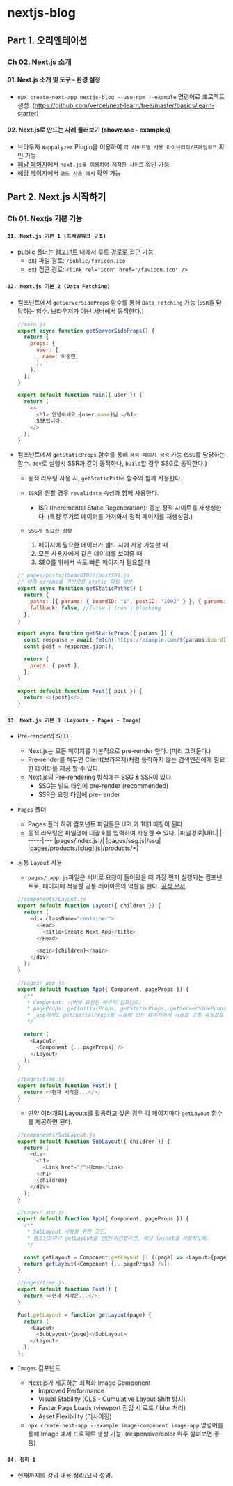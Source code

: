 # nextjs-blog

## Part 1. 오리엔테이션

### Ch 02. Next.js 소개

#### 01. Next.js 소개 및 도구 - 환경 설정

- `npx create-next-app nextjs-blog --use-npm --example` 명령어로 프로젝트 생성. (https://github.com/vercel/next-learn/tree/master/basics/learn-starter)

#### 02. Next.js로 만드는 사례 둘러보기 (showcase - examples)

- 브라우저 `Wappalyzer` Plugin을 이용하여 `각 사이트별 사용 라이브러리/프레임워크` 확인 가능
- [해당 페이지](https://nextjs.org/showcase)에서 `next.js를 이용하여 제작한 사이트` 확인 가능
- [해당 페이지](https://vercel.com/templates/next.js)에서 `코드 사용 예시` 확인 가능

## Part 2. Next.js 시작하기

### Ch 01. Nextjs 기본 기능

#### **`01. Next.js 기본 1 (프레임워크 구조)`**

- public 폴더는 컴포넌트 내에서 루트 경로로 접근 가능
  - ex) 파일 경로: `/public/favicon.ico`
  - ex) 접근 경로: `<link rel="icon" href="/favicon.ico" />`

#### **`02. Next.js 기본 2 (Data Fetching)`**

- 컴포넌트에서 `getServerSideProps` 함수를 통해 `Data Fetching` 가능 (`SSR`을 담당하는 함수. 브라우저가 아닌 서버에서 동작한다.)

  ```javascript
  //main.js
  export async function getServerSideProps() {
    return {
      props: {
        user: {
          name: 이승민,
        },
      },
    };
  }

  export default function Main({ user }) {
    return (
      <>
        <h1> 안녕하세요 {user.name}님 </h1>
        SSR입니다.
      </>
    );
  }
  ```

- 컴포넌트에서 `getStaticProps` 함수를 통해 `정적 페이지 생성` 가능 (`SSG`를 담당하는 함수. `dev`로 실행시 SSR과 같이 동작하나, `build`할 경우 SSG로 동작한다.)

  - 동적 라우팅 사용 시, `getStaticPaths` 함수와 함께 사용한다.
  - `ISR`을 원할 경우 `revalidate` 속성과 함께 사용한다.

    - ISR (Incremental Static Regeneration): 증분 정적 사이트를 재생성한다. (특정 주기로 데이터를 가져와서 정적 페이지를 재생성함.)

  - `SSG가 필요한 상황`
    1. 페이지에 필요한 데이터가 빌드 시에 사용 가능할 때
    2. 모든 사용자에게 같은 데이터를 보여줄 때
    3. SEO를 위해서 속도 빠른 페이지가 필요할 때

  ```javascript
  // pages/posts/[boardID]/[postID].js
  // 아래 params를 기반으로 static 파일 생성
  export async function getStaticPaths() {
    return {
      paths: [{ params: { boardID: "1", postID: "1002" } }, { params: { boardID: "2", postID: "1006" } }],
      fallback: false, //false | true | blocking
    };
  }

  export async function getStaticProps({ params }) {
    const response = await fetch(`https://example.com/${params.boardID}/${params.postID}`);
    const post = response.json();

    return {
      props: { post },
    };
  }

  export default function Post({ post }) {
    return <>{post}</>;
  }
  ```

#### **`03. Next.js 기본 3 (Layouts - Pages - Image)`**

- Pre-render와 SEO

  - Next.js는 모든 페이지를 기본적으로 pre-render 한다. (미리 그려둔다.)
  - Pre-render를 해두면 Client(브라우저)처럼 동작하지 않는 검색엔진에게 필요한 데이터를 제공 할 수 있다.
  - Next.js의 Pre-rendering 방식에는 SSG & SSR이 있다.
    - SSG는 빌드 타임에 pre-render (recommended)
    - SSR은 요청 타임에 pre-render

- `Pages` 폴더

  - Pages 폴더 하위 컴포넌트 파일들은 URL과 1대1 매칭이 된다.
  - 동적 라우팅은 파일명에 대괄호를 입력하여 사용할 수 있다.
    |파일경로|URL|
    |------|---
    |pages/index.js|/|
    |pages/ssg.js|/ssg|
    |pages/products/[slug].js|/products/\*|

- 공통 `Layout` 사용

  - `pages/_app.js`파일은 서버로 요청이 들어왔을 때 가장 먼저 실행되는 컴포넌트로, 페이지에 적용할 공통 레이아웃의 역할을 한다. [공식 문서](https://nextjs.org/docs/advanced-features/custom-app)

  ```javascript
  //components/Layout.js
  export default function Layout({ children }) {
    return (
      <div className="container">
        <Head>
          <title>Create Next App</title>
        </Head>

        <main>{children}</main>
      </div>
    );
  }
  ```

  ```javascript
  //pages/_app.js
  export default function App({ Component, pageProps }) {
    /**
     * Compontnt: 서버에 요청된 페이지(컴포넌트)
     * pageProps: getInitialProps, getStaticProps, getServerSideProps 중 하나를 통해 페칭한 초기 속성값
     * _app에서도 getInitialProps를 사용해 모든 페이지에서 사용할 공통 속성값을 지정할 수 있으나, 이럴 경우 자동 정적 최적화(Automatic Static Optimization)이 비활성화되어 모든 페이지가 서버 사이드 렌더링을 통해 제공됨.
     */

    return (
      <Layout>
        <Component {...pageProps} />
      </Layout>
    );
  }
  ```

  ```javascript
  //pages/time.js
  export default function Post() {
    return <>현재 시각은...</>;
  }
  ```

  - 만약 여러개의 Layouts를 활용하고 싶은 경우 각 페이지마다 `getLayout` 함수를 제공하면 된다.

  ```javascript
  //components/SubLayout.js
  export default function SubLayout({ children }) {
    return (
      <div>
        <h1>
          <Link href="/">Home</Link>
        </h1>
        {children}
      </div>
    );
  }
  ```

  ```javascript
  //pages/_app.js
  export default function App({ Component, pageProps }) {
    /**
     * SubLayout 사용을 위한 코드.
     * 컴포넌트마다 getLayout을 선언/리턴했다면, 해당 layout을 사용하도록.
     */

    const getLayout = Component.getLayout || ((page) => <Layout>{page}</Layout>);
    return getLayout(<Component {...pageProps} />);
  }
  ```

  ```javascript
  //pages/time.js
  export default function Post() {
    return <>현재 시각은...</>;
  }

  Post.getLayout = function getLayout(page) {
    return (
      <Layout>
        <SubLayout>{page}</SubLayout>
      </Layout>
    );
  };
  ```

- `Images` 컴포넌트
  - Next.js가 제공하는 최적화 Image Component
    - Improved Performance
    - Visual Stability (CLS - Cumulative Layout Shift 방지)
    - Faster Page Loads (viewport 진입 시 로드 / blur 처리)
    - Asset Flexibility (리사이징)
  - `npx create-next-app --example image-component image-app` 명령어를 통해 Image 예제 프로젝트 생성 가능. (responsive/color 위주 살펴보면 좋음)

#### **`04. 정리 1`**

- 현재까지의 강의 내용 정리/요약 설명.

